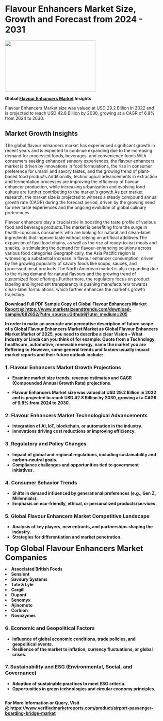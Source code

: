 <H1>Flavour Enhancers Market Size, Growth and Forecast from 2024 - 2031</H1><img class="aligncenter size-medium wp-image-584254" src="https://thirdeyenews.in/wp-content/uploads/2024/09/Global-Market-Research-300x168.jpeg" alt="" width="300" height="168" /><p><strong>Global&nbsp;<a href="https://www.marketsizeandtrends.com/download-sample/682652/?utm_source=Github8j?utm_medium=205">Flavour Enhancers Market</a> Insights</strong></p><p>Flavour Enhancers Market size was valued at USD 29.2 Billion in 2022 and is projected to reach USD 42.8 Billion by 2030, growing at a CAGR of 6.8% from 2024 to 2030.</p><p><h2>Market Growth Insights</h2> <p>The global flavour enhancers market has experienced significant growth in recent years and is expected to continue expanding due to the increasing demand for processed foods, beverages, and convenience foods.With consumers seeking enhanced sensory experiences, the flavour enhancers market is driven by innovations in food formulations, the rise in consumer preference for umami and savory tastes, and the growing trend of plant-based food products.Additionally, technological advancements in extraction and fermentation processes are improving the efficiency of flavour enhancer production, while increasing urbanization and evolving food culture are further contributing to the market's growth.As per market research, the market size is projected to witness a steady compound annual growth rate (CAGR) during the forecast period, driven by the growing need for new taste experiences and the ongoing evolution of global culinary preferences.</p> <p><strong><a href="#"></a></strong></p> <p>Flavour enhancers play a crucial role in boosting the taste profile of various food and beverage products.The market is benefiting from the surge in health-conscious consumers who are looking for natural and clean-label ingredients that improve taste without relying on artificial additives.The expansion of fast-food chains, as well as the rise of ready-to-eat meals and snacks, is stimulating the demand for flavour-enhancing solutions across various food categories.Geographically, the Asia Pacific region is witnessing a substantial increase in flavour enhancer consumption, driven by the growing popularity of savory foods like soups, sauces, and processed meat products.The North American market is also expanding due to the rising demand for natural flavours and the growing trend of customized food offerings.Furthermore, the regulatory focus on product labeling and ingredient transparency is pushing manufacturers towards clean-label formulations, which further enhances the market's growth trajectory.</p> <p><strong><a href="#"></p><p><span class=""><strong>Download Full PDF Sample Copy of Global Flavour Enhancers Market Report</strong> @ <a href="https://www.marketsizeandtrends.com/download-sample/682652/?utm_source=Github8j?utm_medium=205" target="_blank">https://www.marketsizeandtrends.com/download-sample/682652/?utm_source=Github8j?utm_medium=205</a></span></p><p>In order to make an accurate and perceptive description of future scope of a Global&nbsp;Flavour Enhancers Market Market as Global&nbsp;Flavour Enhancers Market Market of 2025, you need to describe a clear Vision &ndash; What Industry or Linda can you think of for example: Quote from a Technology, healthcare, automotive, renewable energy, name the market you are Reffering to.However, some general trends and factors usually impact market reports and their future outlook include:</p><h3>1.&nbsp;<strong>Flavour Enhancers Market Growth Projections</strong></h3><ul><li>Examine market size trends, revenue estimates and CAGR (Compounded Annual Growth Rate) projections.</li><li><p>Flavour Enhancers Market size was valued at USD 29.2 Billion in 2022 and is projected to reach USD 42.8 Billion by 2030, growing at a CAGR of 6.8% from 2024 to 2030.</p></li></ul><h3>2.&nbsp;<strong>Flavour Enhancers Market Technological Advancements</strong></h3><ul><li>Integration of AI, IoT, blockchain, or automation in the industry.</li><li>Innovations driving cost reductions or improving efficiency.</li></ul><h3>3.&nbsp;<strong>Regulatory and Policy Changes</strong></h3><ul><li>Impact of global and regional regulations, including sustainability and carbon-neutral goals.</li><li>Compliance challenges and opportunities tied to government initiatives.</li></ul><h3>4.&nbsp;<strong>Consumer Behavior Trends</strong></h3><ul><li>Shifts in demand influenced by generational preferences (e.g., Gen Z, Millennials).</li><li>Emphasis on eco-friendly, ethical, or personalized products/services.</li></ul><h3>5.&nbsp;<strong>Global Flavour Enhancers Market Competitive Landscape</strong></h3><ul><li>Analysis of key players, new entrants, and partnerships shaping the industry.</li><li>Strategies for differentiation and market penetration.</li></ul><p data-pm-slice="1 1 []"><span style="color: inherit; font-family: inherit; font-size: 25px;">Top Global Flavour Enhancers Market Companies</span></p><div class="" data-test-id=""><p><li>Associated British Foods</li><li> Sensient</li><li> Savoury Systems</li><li> Tate & Lyle</li><li> Cargill</li><li> Dupont</li><li> Senomyx</li><li> Ajinomoto</li><li> Corbion</li><li> Novozymes</li></p></div><h3>6.&nbsp;<strong>Economic and Geopolitical Factors</strong></h3><ul><li>Influence of global economic conditions, trade policies, and geopolitical events.</li><li>Resilience of the market to inflation, currency fluctuations, or global crises.</li></ul><h3>7.&nbsp;<strong>Sustainability and ESG (Environmental, Social, and Governance)</strong></h3><ul><li>Adoption of sustainable practices to meet ESG criteria.</li><li>Opportunities in green technologies and circular economy principles.</li></ul><h2><strong style="font-size: 14px;">For More Information or Query, Visit @&nbsp;</strong><a style="background-color: #ffffff; font-size: 14px;" href="https://www.marketsizeandtrends.com/report/flavour-enhancers-market/" target="_blank">https://www.verifiedmarketreports.com/product/airport-passenger-boarding-bridge-market</a></h2>